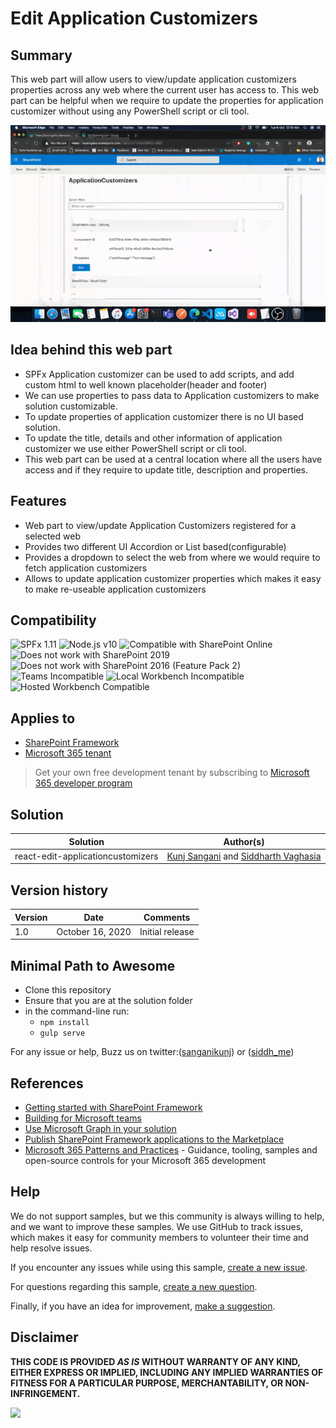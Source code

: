 # Edit Application Customizers

## Summary

This web part will allow users to view/update application customizers properties across any web where the current user has access to. This web part can be helpful when we require to update the properties for application customizer without using any PowerShell script or cli tool.

![Web part in action](assets/react-all-applicationcustomizers.gif?raw=true "Webpart in action")

## Idea behind this web part

- SPFx Application customizer can be used to add scripts, and add custom html to well known placeholder(header and footer)
- We can use properties to pass data to Application customizers to make solution customizable.
- To update properties of application customizer there is no UI based solution.
- To update the title, details and other information of application customizer we use either PowerShell script or cli tool.
- This web part can be used at a central location where all the users have access and if they require to update title, description and properties.

## Features

- Web part to view/update Application Customizers registered for a selected web
- Provides two different UI Accordion or List based(configurable)
- Provides a dropdown to select the web from where we would require to fetch application customizers
- Allows to update application customizer properties which makes it easy to make re-useable application customizers



## Compatibility

![SPFx 1.11](https://img.shields.io/badge/SPFx-1.11.0-green.svg)
![Node.js v10](https://img.shields.io/badge/Node.js-v10-green.svg)
![Compatible with SharePoint Online](https://img.shields.io/badge/SharePoint%20Online-Compatible-green.svg)
![Does not work with SharePoint 2019](https://img.shields.io/badge/SharePoint%20Server%202019-Incompatible-red.svg "SharePoint Server 2019 requires SPFx 1.4.1 or lower")
![Does not work with SharePoint 2016 (Feature Pack 2)](https://img.shields.io/badge/SharePoint%20Server%202016%20(Feature%20Pack%202)-Incompatible-red.svg "SharePoint Server 2016 Feature Pack 2 requires SPFx 1.1")
![Teams Incompatible](https://img.shields.io/badge/Teams-Incompatible-lightgrey.svg)
![Local Workbench Incompatible](https://img.shields.io/badge/Local%20Workbench-Incompatible-red.svg "This solution requires access to list the application customizers on a hosted site collection")
![Hosted Workbench Compatible](https://img.shields.io/badge/Hosted%20Workbench-Compatible-green.svg)


## Applies to

- [SharePoint Framework](https://aka.ms/spfx)
- [Microsoft 365 tenant](https://docs.microsoft.com/en-us/sharepoint/dev/spfx/set-up-your-developer-tenant)

> Get your own free development tenant by subscribing to [Microsoft 365 developer program](http://aka.ms/o365devprogram)

## Solution

Solution|Author(s)
--------|---------
react-edit-applicationcustomizers | [Kunj Sangani](https://www.linkedin.com/in/kunj-sangani/) and [Siddharth Vaghasia](https://www.linkedin.com/in/siddharthvaghasia) 

## Version history

Version|Date|Comments
-------|----|--------
1.0|October 16, 2020|Initial release

## Minimal Path to Awesome

- Clone this repository
- Ensure that you are at the solution folder
- in the command-line run:
  - `npm install`
  - `gulp serve`


For any issue or help, Buzz us on twitter:([sanganikunj](https://twitter.com/sanganikunj)) or ([siddh_me](https://twitter.com/siddh_me/))

## References

- [Getting started with SharePoint Framework](https://docs.microsoft.com/en-us/sharepoint/dev/spfx/set-up-your-developer-tenant)
- [Building for Microsoft teams](https://docs.microsoft.com/en-us/sharepoint/dev/spfx/build-for-teams-overview)
- [Use Microsoft Graph in your solution](https://docs.microsoft.com/en-us/sharepoint/dev/spfx/web-parts/get-started/using-microsoft-graph-apis)
- [Publish SharePoint Framework applications to the Marketplace](https://docs.microsoft.com/en-us/sharepoint/dev/spfx/publish-to-marketplace-overview)
- [Microsoft 365 Patterns and Practices](https://aka.ms/m365pnp) - Guidance, tooling, samples and open-source controls for your Microsoft 365 development

## Help

We do not support samples, but we this community is always willing to help, and we want to improve these samples. We use GitHub to track issues, which makes it easy for  community members to volunteer their time and help resolve issues.

If you encounter any issues while using this sample, [create a new issue](https://github.com/pnp/sp-dev-fx-webparts/issues/new?assignees=&labels=Needs%3A+Triage+%3Amag%3A%2Ctype%3Abug-suspected%2Csample%3A%20react-edit-applicationcustomizers&authors=@kunj-sangani%20@siddharth-vaghasia&template=bug-report.yml&sample=react-edit-applicationcustomizers&authors=@kunj-sangani%20@siddharth-vaghasia&title=react-edit-applicationcustomizers%20-%20).

For questions regarding this sample, [create a new question](https://github.com/pnp/sp-dev-fx-webparts/issues/new?assignees=&labels=Needs%3A+Triage+%3Amag%3A%2Ctype%3Aquestion%2Csample%3A%20react-edit-applicationcustomizers&authors=@kunj-sangani%20@siddharth-vaghasia&template=question.yml&sample=react-edit-applicationcustomizers&authors=@kunj-sangani%20@siddharth-vaghasia&title=react-edit-applicationcustomizers%20-%20).

Finally, if you have an idea for improvement, [make a suggestion](https://github.com/pnp/sp-dev-fx-webparts/issues/new?assignees=&labels=Needs%3A+Triage+%3Amag%3A%2Ctype%3Aenhancement%2Csample%3A%20react-edit-applicationcustomizers&authors=@kunj-sangani%20@siddharth-vaghasia&template=question.yml&sample=react-edit-applicationcustomizers&authors=@kunj-sangani%20@siddharth-vaghasia&title=react-edit-applicationcustomizers%20-%20).



## Disclaimer

**THIS CODE IS PROVIDED *AS IS* WITHOUT WARRANTY OF ANY KIND, EITHER EXPRESS OR IMPLIED, INCLUDING ANY IMPLIED WARRANTIES OF FITNESS FOR A PARTICULAR PURPOSE, MERCHANTABILITY, OR NON-INFRINGEMENT.**



<img src="https://telemetry.sharepointpnp.com/sp-dev-fx-webparts/samples/react-edit-applicationcustomizers" />
